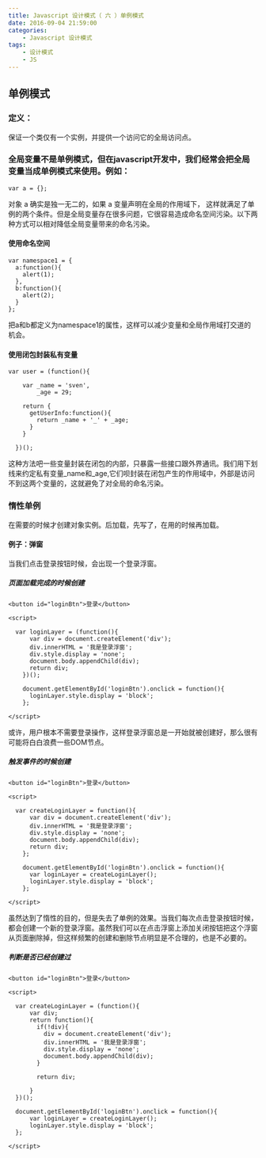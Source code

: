 ```yaml
---
title: Javascript 设计模式（ 六 ）单例模式
date: 2016-09-04 21:59:00
categories:
    - Javascript 设计模式
tags:
    - 设计模式
    - JS
---
```


## 单例模式
###  定义：
保证一个类仅有一个实例，并提供一个访问它的全局访问点。
<!-- more -->

### 全局变量不是单例模式，但在javascript开发中，我们经常会把全局变量当成单例模式来使用。例如：
```
var a = {};
```
对象 a 确实是独一无二的，如果 a 变量声明在全局的作用域下， 这样就满足了单例的两个条件。但是全局变量存在很多问题，它很容易造成命名空间污染。以下两种方式可以相对降低全局变量带来的命名污染。

#### 使用命名空间
```
var namespace1 = {
  a:function(){
    alert(1);
  },
  b:function(){
    alert(2);
  }
};
```
把a和b都定义为namespace1的属性，这样可以减少变量和全局作用域打交道的机会。

#### 使用闭包封装私有变量
```
var user = (function(){

    var _name = 'sven',
        _age = 29;

    return {
      getUserInfo:function(){
        return _name + '_' + _age;
      }
    }

  })();

```
这种方法吧一些变量封装在闭包的内部，只暴露一些接口跟外界通讯。我们用下划线来约定私有变量_name和_age,它们呗封装在闭包产生的作用域中，外部是访问不到这两个变量的，这就避免了对全局的命名污染。

### 惰性单例
在需要的时候才创建对象实例。后加载，先写了，在用的时候再加载。

#### 例子：弹窗
当我们点击登录按钮时候，会出现一个登录浮窗。
##### 页面加载完成的时候创建
```
<button id="loginBtn">登录</button>

<script>

  var loginLayer = (function(){
      var div = document.createElement('div');
      div.innerHTML = '我是登录浮窗';
      div.style.display = 'none';
      document.body.appendChild(div);
      return div;
    })();

    document.getElementById('loginBtn').onclick = function(){
      loginLayer.style.display = 'block';
    };

</script>

```
或许，用户根本不需要登录操作，这样登录浮窗总是一开始就被创建好，那么很有可能将白白浪费一些DOM节点。

##### 触发事件的时候创建
```
<button id="loginBtn">登录</button>

<script>

  var createLoginLayer = function(){
      var div = document.createElement('div');
      div.innerHTML = '我是登录浮窗';
      div.style.display = 'none';
      document.body.appendChild(div);
      return div;
    };

    document.getElementById('loginBtn').onclick = function(){
      var loginLayer = createLoginLayer();
      loginLayer.style.display = 'block';
    };

</script>

```
虽然达到了惰性的目的，但是失去了单例的效果。当我们每次点击登录按钮时候，都会创建一个新的登录浮窗。虽然我们可以在点击浮窗上添加关闭按钮把这个浮窗从页面删除掉，但这样频繁的创建和删除节点明显是不合理的，也是不必要的。

##### 判断是否已经创建过
```
<button id="loginBtn">登录</button>

<script>

  var createLoginLayer = (function(){
      var div;
      return function(){
        if(!div){
          div = document.createElement('div');
          div.innerHTML = '我是登录浮窗';
          div.style.display = 'none';
          document.body.appendChild(div);
        }

        return div;

      }
  })();

  document.getElementById('loginBtn').onclick = function(){
      var loginLayer = createLoginLayer();
      loginLayer.style.display = 'block';
  };

</script>

```
